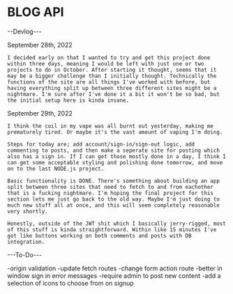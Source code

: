 # BLOG API

--Devlog---

September 28th, 2022

    I decided early on that I wanted to try and get this project done within three days, meaning I would be left with just one or two projects to do in October. After starting it thought, seems that it may be a bigger challenge than I initially thought. Technically the functions of the site are all things I've worked with before, but having everything split up between three different sites might be a nightmare. I'm sure after I've done it a bit it won't be so bad, but the initial setup here is kinda insane.

September 29th, 2022

    I think the coil in my vape was all burnt out yesterday, making me prematurely tired. Or maybe it's the vast amount of vaping I'm doing. 

    Steps for today are; add account/sign-in/sign-out logic, add commenting to posts, and then make a seperate site for posting which also has a sign in. If I can get those mostly done in a day, I think I can get some acceptable styling and polishing done tomorrow, and move on to the last NODE.js project.

    Basic functionality is DONE. There's something about building an app split between three sites that need to fetch to and from eachother that is a fucking nightmare. I'm hoping the final project for this section lets me just go back to the old way. Maybe I'm just doing to much new stuff all at once, and this will seem completely reasonable very shortly.

    Honestly, outside of the JWT shit which I basically jerry-rigged, most of this stuff is kinda straightforward. Within like 15 minutes I've got like buttons working on both comments and posts with DB integration.

---To-Do---

-origin validation
-update fetch routes
-change form action route
-better in window sign in error messages
-require admin to post new content
-add a selection of icons to choose from on signup
